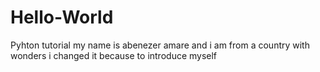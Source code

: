 # Hello-World
Pyhton tutorial
my name is abenezer amare and i am from a country with wonders
i changed it because to introduce myself
